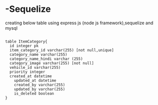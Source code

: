 # -Sequelize
creating below table using express js (node js framework),sequelize and mysql

```

table ItemCategory{
  id integer pk
  item_category_id varchar(255) [not null,unique]
  category_name varchar(255) 
  category_name_hindi varchar (255)
  category_image varchar(255) [not null]
  vehicle_id varchar(255)
  priority integer
  created_at datetime
	updated_at datetime
	created_by varchar(255)
	updated_by varchar(255)
	is_deleted boolean 
}

```


